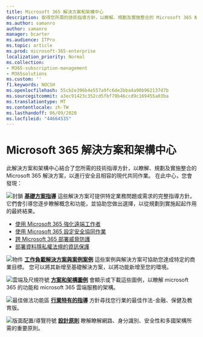 ```yaml
---
title: Microsoft 365 解決方案和架構中心
description: 取得您所需的技術指導方針，以瞭解、規劃及實施整合的 Microsoft 365 解決方案，以進行安全且相容的現代合作。
ms.author: samanro
author: samanro
manager: bcarter
ms.audience: ITPro
ms.topic: article
ms.prod: microsoft-365-enterprise
localization_priority: Normal
ms.collection:
- M365-subscription-management
- M365solutions
ms.custom: ''
f1.keywords: NOCSH
ms.openlocfilehash: 55cb2e396b4e557a9fc6de2bba4a90b962137d7b
ms.sourcegitcommit: a3ec91423c352cd5fbf79b46ccd9c169455a03ba
ms.translationtype: MT
ms.contentlocale: zh-TW
ms.lasthandoff: 06/09/2020
ms.locfileid: "44664535"
---
```

# <a name="microsoft-365-solution-and-architecture-center"></a>Microsoft 365 解決方案和架構中心

此解決方案和架構中心結合了您所需的技術指導方針，以瞭解、規劃及實施整合的 Microsoft 365 解決方案，以進行安全且相容的現代共同作業。 在此中心，您會發現：

![封鎖 ](https://docs.microsoft.com/office/media/icons/blocks-blue.png) **[基礎方案指導](foundation-solutions-overview.md)** 這些解決方案可提供特定業務問題或需求的完整指導方針。 它們會引導您逐步瞭解概念和功能，並協助您做出選擇，以從規劃到實施起起作用的最終結果。 

- [使用 Microsoft 365 強化遠端工作者](empower-people-to-work-remotely.md)
- [使用 Microsoft 365 設定安全協同作業](setup-secure-collaboration-with-teams.md)
- [跨 Microsoft 365 部署威脅防護](deploy-threat-protection.md)
- [部署資料隱私權法規的資訊保護](information-protection-deploy.md)

![物件 ](https://docs.microsoft.com/office/media/icons/objects-blue.png) **[工作負載解決方案與案例案例](workload-solutions-scenarios-overview.md)** 這些案例與解決方案可協助您達成特定的商業目標。 您可以將其新增至基礎解決方案，以將功能新增至您的環境。

![雲端及尺規符號 ](https://docs.microsoft.com/office/media/icons/cloud-architecture2.png) **[方案和架構圖例](productivity-illustrations.md)** 會顯示或下載這些圖例，以瞭解 microsoft 365 的功能和 microsoft 365 雲端服務的架構。

![最佳做法功能區 ](https://docs.microsoft.com/office/media/icons/best-practices-blue.png) **[行業特有的指導](industry-specific-guidance-overview.md)** 方針尋找您行業的最佳作法-金融、保健及教育版。

![版面配置/導覽符號 ](https://docs.microsoft.com/office/media/icons/layout-navigation-blue.png) **[設計原則](design-principles.md)** 瞭解瞭解網路、身分識別、安全性和多國架構所需的重要原則。

